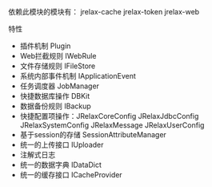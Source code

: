 依赖此模块的模块有：
jrelax-cache
jrelax-token
jrelax-web


特性
* 插件机制 Plugin
* Web拦截规则 IWebRule
* 文件存储规则 IFileStore
* 系统内部事件机制 IApplicationEvent
* 任务调度器 JobManager
* 快捷数据库操作 DBKit
* 数据备份规则 IBackup
* 快捷配置项操作：JRelaxCoreConfig JRelaxJdbcConfig JRelaxSystemConfig JRelaxMessage JRelaxUserConfig
* 基于session的存储 SessionAttributeManager
* 统一的上传接口 IUploader
* 注解式日志
* 统一的数据字典 IDataDict
* 统一的缓存接口 ICacheProvider